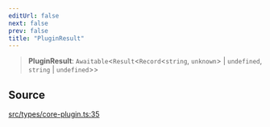 ```yaml
---
editUrl: false
next: false
prev: false
title: "PluginResult"
---
```


> **PluginResult**: `Awaitable`\<`Result`\<`Record`\<`string`, `unknown`\> \| `undefined`, `string` \| `undefined`\>\>

## Source

[src/types/core-plugin.ts:35](https://github.com/sern-handler/handler/blob/2f778f4dc2510724f049f19e69e0afca26d6bcad/src/types/core-plugin.ts#L35)
